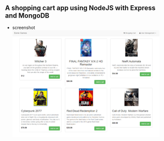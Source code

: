 ## A shopping cart app using NodeJS with Express and MongoDB
* screenshot
![](images/screenshot.png)
